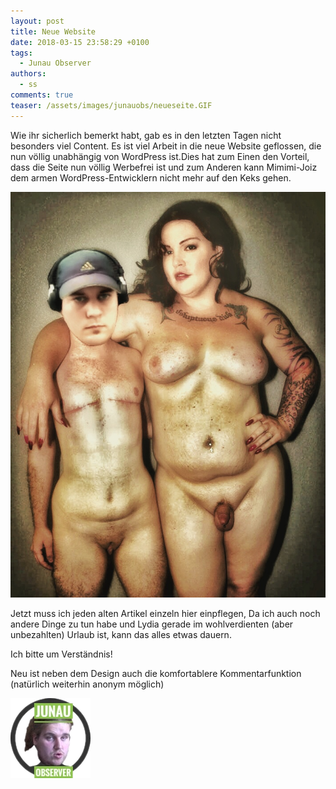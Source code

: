 ```yaml
---
layout: post
title: Neue Website
date: 2018-03-15 23:58:29 +0100
tags:
  - Junau Observer
authors:
  - ss
comments: true
teaser: /assets/images/junauobs/neueseite.GIF
---
```

Wie ihr sicherlich bemerkt habt, gab es in den letzten Tagen nicht besonders viel Content. 
Es ist viel Arbeit in die neue Website geflossen, die nun völlig unabhängig von WordPress ist.Dies hat zum Einen den Vorteil, dass die Seite nun völlig Werbefrei ist und zum Anderen kann Mimimi-Joiz dem armen WordPress-Entwicklern nicht mehr auf den Keks gehen.


![Joiz](/assets/images/junauobs/joizmumu.JPG)


Jetzt muss ich jeden alten Artikel einzeln hier einpflegen, Da ich auch noch andere Dinge zu tun habe und Lydia gerade im wohlverdienten (aber unbezahlten) Urlaub ist, kann das alles etwas dauern.

Ich bitte um Verständnis!

Neu ist neben dem Design auch die komfortablere Kommentarfunktion (natürlich weiterhin anonym möglich) 

![Schorsch](/assets/images/junauobs/IMG_0948.PNG)
